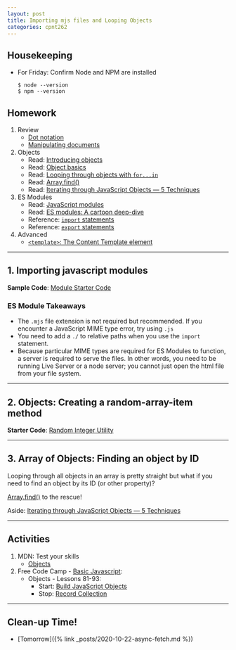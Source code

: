 ```yaml
---
layout: post
title: Importing mjs files and Looping Objects
categories: cpnt262
---
```

## Housekeeping
- For Friday: Confirm Node and NPM are installed
    ```shell
    $ node --version
    $ npm --version
    ```

## Homework
1. Review
    - [Dot notation](https://developer.mozilla.org/en-US/docs/Web/JavaScript/Reference/Operators/Property_accessors)
    - [Manipulating documents](https://developer.mozilla.org/en-US/docs/Learn/JavaScript/Client-side_web_APIs/Manipulating_documents)
2. Objects
    - Read: [Introducing objects](https://developer.mozilla.org/en-US/docs/Learn/JavaScript/Objects)
    - Read: [Object basics](https://developer.mozilla.org/en-US/docs/Learn/JavaScript/Objects/Basics)
    - Read: [Looping through objects with `for...in`](https://developer.mozilla.org/en-US/docs/Web/JavaScript/Reference/Statements/for...in)
    - Read: [Array.find()](https://developer.mozilla.org/en-US/docs/Web/JavaScript/Reference/Global_Objects/Array/find)
    - Read: [Iterating through JavaScript Objects — 5 Techniques](https://medium.com/backticks-tildes/iterating-through-javascript-objects-5-techniques-and-performance-tests-42b4a222a92b)
3. ES Modules
    - Read: [JavaScript modules](https://developer.mozilla.org/en-US/docs/Web/JavaScript/Guide/Modules)
    - Read: [ES modules: A cartoon deep-dive](https://hacks.mozilla.org/2018/03/es-modules-a-cartoon-deep-dive/)
    - Reference: [`import` statements](https://developer.mozilla.org/en-US/docs/Web/JavaScript/Reference/Statements/import)
    - Reference: [`export` statements](https://developer.mozilla.org/en-US/docs/Web/JavaScript/Reference/Statements/export)
4. Advanced
    - [`<template>`: The Content Template element](https://developer.mozilla.org/en-US/docs/Web/HTML/Element/template)

---

## 1. Importing javascript modules

**Sample Code**: [Module Starter Code](https://github.com/sait-wbdv/sample-code/blob/master/frontend/import-module)

### ES Module Takeaways
- The `.mjs` file extension is not required but recommended. If you encounter a JavaScript MIME type error, try using `.js`
- You need to add a `./` to relative paths when you use the `import` statement.
- Because particular MIME types are required for ES Modules to function, a server is required to serve the files. In other words, you need to be running Live Server or a node server; you cannot just open the html file from your file system.

---

## 2. Objects: Creating a random-array-item method

**Starter Code**: [Random Integer Utility](https://github.com/sait-wbdv/sample-code/blob/master/js-base/objects/random.js)

---

## 3. Array of Objects: Finding an object by ID
Looping through all objects in an array is pretty straight but what if you need to find an object by its ID (or other property)?

[Array.find()](https://developer.mozilla.org/en-US/docs/Web/JavaScript/Reference/Global_Objects/Array/find) to the rescue!

Aside: [Iterating through JavaScript Objects — 5 Techniques](https://medium.com/backticks-tildes/iterating-through-javascript-objects-5-techniques-and-performance-tests-42b4a222a92b)

---

## Activities
1. MDN: Test your skills
    - [Objects](https://developer.mozilla.org/en-US/docs/Learn/JavaScript/Objects/Test_your_skills:_Object_basics)
2. Free Code Camp - [Basic Javascript](https://www.freecodecamp.org/learn/javascript-algorithms-and-data-structures/basic-javascript/):
    - Objects - Lessons 81-93:
        - Start: [Build JavaScript Objects](https://www.freecodecamp.org/learn/javascript-algorithms-and-data-structures/basic-javascript/build-javascript-objects)
        - Stop: [Record Collection](https://www.freecodecamp.org/learn/javascript-algorithms-and-data-structures/basic-javascript/record-collection)

---

## Clean-up Time!
- [Tomorrow]({% link _posts/2020-10-22-async-fetch.md %})